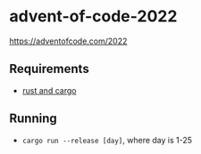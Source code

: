 # advent-of-code-2022
https://adventofcode.com/2022

## Requirements
- [rust and cargo](https://doc.rust-lang.org/cargo/getting-started/installation.html)

## Running
- `cargo run --release [day]`, where day is 1-25
